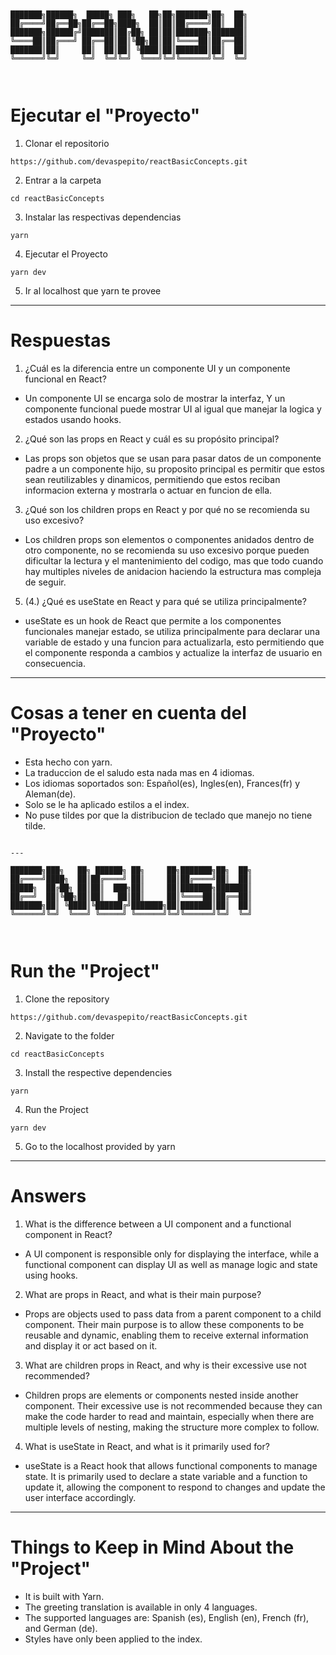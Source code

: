 ```


███████╗██████╗  █████╗ ███╗   ██╗██╗███████╗██╗  ██╗
██╔════╝██╔══██╗██╔══██╗████╗  ██║██║██╔════╝██║  ██║
███████╗██████╔╝███████║██╔██╗ ██║██║███████╗███████║
╚════██║██╔═══╝ ██╔══██║██║╚██╗██║██║╚════██║██╔══██║
███████║██║     ██║  ██║██║ ╚████║██║███████║██║  ██║
╚══════╝╚═╝     ╚═╝  ╚═╝╚═╝  ╚═══╝╚═╝╚══════╝╚═╝  ╚═╝



```

# Ejecutar el "Proyecto"

1. Clonar el repositorio

```
https://github.com/devaspepito/reactBasicConcepts.git
```

2. Entrar a la carpeta

```
cd reactBasicConcepts
```

3. Instalar las respectivas dependencias

```
yarn
```

4. Ejecutar el Proyecto

```
yarn dev
```

5. Ir al localhost que yarn te provee

---

# Respuestas

1. ¿Cuál es la diferencia entre un componente UI y un componente funcional en React?

- Un componente UI se encarga solo de mostrar la interfaz, Y un componente funcional puede mostrar UI al igual que manejar la logica y estados usando hooks.

2. ¿Qué son las props en React y cuál es su propósito principal?

- Las props son objetos que se usan para pasar datos de un componente padre a un componente hijo, su proposito principal es permitir que estos sean reutilizables y dinamicos, permitiendo que estos reciban informacion externa y mostrarla o actuar en funcion de ella.

3. ¿Qué son los children props en React y por qué no se recomienda su uso excesivo?

- Los children props son elementos o componentes anidados dentro de otro componente, no se recomienda su uso excesivo porque pueden dificultar la lectura y el mantenimiento del codigo, mas que todo cuando hay multiples niveles de anidacion haciendo la estructura mas compleja de seguir.

5. (4.) ¿Qué es useState en React y para qué se utiliza principalmente?

- useState es un hook de React que permite a los componentes funcionales manejar estado, se utiliza principalmente para declarar una variable de estado y una funcion para actualizarla, esto permitiendo que el componente responda a cambios y actualize la interfaz de usuario en consecuencia.

---

# Cosas a tener en cuenta del "Proyecto"

- Esta hecho con yarn.
- La traduccion de el saludo esta nada mas en 4 idiomas.
- Los idiomas soportados son: Español(es), Ingles(en), Frances(fr) y Aleman(de).
- Solo se le ha aplicado estilos a el index.
- No puse tildes por que la distribucion de teclado que manejo no tiene tilde.

```

---

███████╗███╗   ██╗ ██████╗ ██╗     ██╗███████╗██╗  ██╗
██╔════╝████╗  ██║██╔════╝ ██║     ██║██╔════╝██║  ██║
█████╗  ██╔██╗ ██║██║  ███╗██║     ██║███████╗███████║
██╔══╝  ██║╚██╗██║██║   ██║██║     ██║╚════██║██╔══██║
███████╗██║ ╚████║╚██████╔╝███████╗██║███████║██║  ██║
╚══════╝╚═╝  ╚═══╝ ╚═════╝ ╚══════╝╚═╝╚══════╝╚═╝  ╚═╝



```

# Run the "Project"

1. Clone the repository

```
https://github.com/devaspepito/reactBasicConcepts.git
```

2. Navigate to the folder

```
cd reactBasicConcepts
```

3. Install the respective dependencies

```
yarn
```

4. Run the Project

```
yarn dev
```

5. Go to the localhost provided by yarn

---

# Answers

1. What is the difference between a UI component and a functional component in React?

- A UI component is responsible only for displaying the interface, while a functional component can display UI as well as manage logic and state using hooks.

2. What are props in React, and what is their main purpose?

- Props are objects used to pass data from a parent component to a child component. Their main purpose is to allow these components to be reusable and dynamic, enabling them to receive external information and display it or act based on it.

3. What are children props in React, and why is their excessive use not recommended?

- Children props are elements or components nested inside another component. Their excessive use is not recommended because they can make the code harder to read and maintain, especially when there are multiple levels of nesting, making the structure more complex to follow.

4. What is useState in React, and what is it primarily used for?

- useState is a React hook that allows functional components to manage state. It is primarily used to declare a state variable and a function to update it, allowing the component to respond to changes and update the user interface accordingly.

---

# Things to Keep in Mind About the "Project"

- It is built with Yarn.
- The greeting translation is available in only 4 languages.
- The supported languages are: Spanish (es), English (en), French (fr), and German (de).
- Styles have only been applied to the index.
